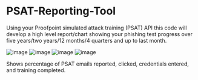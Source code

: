 # PSAT-Reporting-Tool
Using your Proofpoint simulated attack training (PSAT) API this code will develop a high level report/chart showing your phishing test progress over five years/two years/12 months/4 quarters and up to last month. <br/>

![image](https://github.com/user-attachments/assets/65b1bf7a-bee0-4926-80dd-1e3636612f04)
![image](https://github.com/user-attachments/assets/baab2103-ef3b-40e6-955d-44e9b14707ac)
![image](https://github.com/user-attachments/assets/62bcdff6-06a5-4635-a21c-88f80810e6a2)
![image](https://github.com/user-attachments/assets/905991ba-2790-458e-b61a-5d159470ce9b)


Shows percentage of PSAT emails reported, clicked, credentials entered, and training completed.
